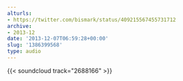 ```yaml
---
alturls:
- https://twitter.com/bismark/status/409215567455731712
archive:
- 2013-12
date: '2013-12-07T06:59:28+00:00'
slug: '1386399568'
type: audio
---
```


{{< soundcloud track="2688166" >}}



